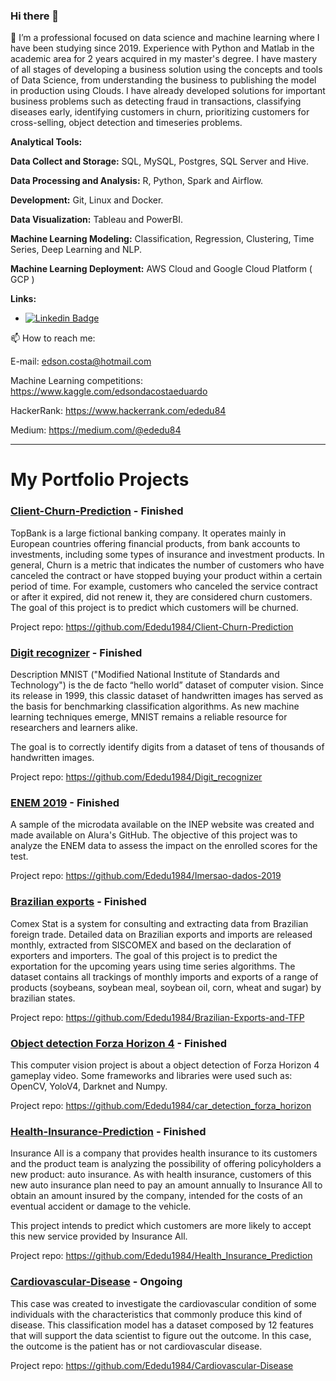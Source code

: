### Hi there 👋


🔭 I’m a professional focused on data science and machine learning where I have been studying since 2019. Experience with Python and Matlab in the academic area for 2 years acquired in my master's degree.
I have mastery of all stages of developing a business solution using the concepts and tools of Data Science, from understanding the business to publishing the model in production using Clouds.
I have already developed solutions for important business problems such as detecting fraud in transactions, classifying diseases early, identifying customers in churn, prioritizing customers for cross-selling, object detection and timeseries problems.


**Analytical Tools:**

**Data Collect and Storage:** SQL, MySQL, Postgres, SQL Server and Hive.

**Data Processing and Analysis:** R, Python, Spark and Airflow.

**Development:** Git, Linux and Docker. 

**Data Visualization:** Tableau and PowerBI.

**Machine Learning Modeling:** Classification, Regression, Clustering, Time Series, Deep Learning and NLP. 

**Machine Learning Deployment:** AWS Cloud and Google Cloud Platform ( GCP )  


**Links:**
* [![Linkedin Badge](https://img.shields.io/badge/-LinkedIn-blue?style=flat&logo=LinkedIn&logoColor=white)](https://www.linkedin.com/in/edson-da-costa-eduardo-20315625/)


📫 How to reach me: 

E-mail: edson.costa@hotmail.com

Machine Learning competitions: https://www.kaggle.com/edsondacostaeduardo

HackerRank: https://www.hackerrank.com/ededu84

Medium: https://medium.com/@ededu84 

---

# My Portfolio Projects


### [Client-Churn-Prediction](https://github.com/Ededu1984/Client-Churn-Prediction) - Finished

TopBank is a large fictional banking company. It operates mainly in European countries offering financial products, from bank accounts to investments, including some types of insurance and investment products.
In general, Churn is a metric that indicates the number of customers who have canceled the contract or have stopped buying your product within a certain period of time. For example, customers who canceled the service contract or after it expired, did not renew it, they are considered churn customers.
The goal of this project is to predict which customers will be churned.

Project repo: https://github.com/Ededu1984/Client-Churn-Prediction

### [Digit recognizer](https://github.com/Ededu1984/Digit_recognizer) - Finished

Description
MNIST ("Modified National Institute of Standards and Technology") is the de facto “hello world” dataset of computer vision. Since its release in 1999, this classic dataset of handwritten images has served as the basis for benchmarking classification algorithms. As new machine learning techniques emerge, MNIST remains a reliable resource for researchers and learners alike.

The goal is to correctly identify digits from a dataset of tens of thousands of handwritten images.

Project repo: https://github.com/Ededu1984/Digit_recognizer

### [ENEM 2019](https://github.com/Ededu1984/Imersao-dados-2019) - Finished

A sample of the microdata available on the INEP website was created and made available on Alura's GitHub. The objective of this 
project was to analyze the ENEM data to assess the impact on the enrolled scores for the test.

Project repo: https://github.com/Ededu1984/Imersao-dados-2019

### [Brazilian exports](https://github.com/Ededu1984/Brazilian-Exports-and-TFP) - Finished

Comex Stat is a system for consulting and extracting data from Brazilian foreign trade. Detailed data on Brazilian exports and imports are released monthly, extracted from SISCOMEX and based on the declaration of exporters and importers. 
The goal of this project is to predict the exportation for the upcoming years using time series algorithms.
The dataset contains all trackings of monthly imports and exports of a range of products (soybeans, soybean meal, soybean oil, corn, wheat and sugar) by brazilian states.

Project repo: https://github.com/Ededu1984/Brazilian-Exports-and-TFP

### [Object detection Forza Horizon 4](https://github.com/Ededu1984/car_detection_forza_horizon) - Finished

This computer vision project is about a object detection of Forza Horizon 4 gameplay video. Some frameworks and libraries 
were used such as: OpenCV, YoloV4, Darknet and Numpy. 

Project repo: https://github.com/Ededu1984/car_detection_forza_horizon


### [Health-Insurance-Prediction](https://github.com/Ededu1984/Health_Insurance_Prediction) - Finished

Insurance All is a company that provides health insurance to its customers and the product team is analyzing the possibility of offering policyholders a new product: auto insurance.
As with health insurance, customers of this new auto insurance plan need to pay an amount annually to Insurance All to obtain an amount insured by the company, intended for the costs of an eventual accident or damage to the vehicle.

This project intends to predict which customers are more likely to accept this new service provided by Insurance All.

Project repo: https://github.com/Ededu1984/Health_Insurance_Prediction

### [Cardiovascular-Disease](https://github.com/Ededu1984/Cardiovascular-Disease) - Ongoing


This case was created to investigate the cardiovascular condition of some individuals with the characteristics that commonly produce this kind of disease. This classification model has a dataset composed by 12 features that will 
support the data scientist to figure out the outcome. In this case, the outcome is the patient has or not cardiovascular disease.

Project repo: https://github.com/Ededu1984/Cardiovascular-Disease
